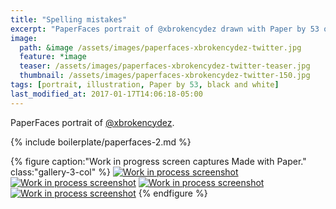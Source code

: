 ```yaml
---
title: "Spelling mistakes"
excerpt: "PaperFaces portrait of @xbrokencydez drawn with Paper by 53 on an iPad."
image: 
  path: &image /assets/images/paperfaces-xbrokencydez-twitter.jpg 
  feature: *image
  teaser: /assets/images/paperfaces-xbrokencydez-twitter-teaser.jpg
  thumbnail: /assets/images/paperfaces-xbrokencydez-twitter-150.jpg
tags: [portrait, illustration, Paper by 53, black and white]
last_modified_at: 2017-01-17T14:06:18-05:00
---
```


PaperFaces portrait of [@xbrokencydez](https://twitter.com/xbrokencydez).

{% include boilerplate/paperfaces-2.md %}

{% figure caption:"Work in progress screen captures Made with Paper." class:"gallery-3-col" %}
[![Work in process screenshot](/assets/images/paperfaces-xbrokencydez-process-1-600.jpg)](/assets/images/paperfaces-xbrokencydez-process-1-lg.jpg)
[![Work in process screenshot](/assets/images/paperfaces-xbrokencydez-process-2-600.jpg)](/assets/images/paperfaces-xbrokencydez-process-2-lg.jpg)
[![Work in process screenshot](/assets/images/paperfaces-xbrokencydez-process-3-600.jpg)](/assets/images/paperfaces-xbrokencydez-process-3-lg.jpg)
[![Work in process screenshot](/assets/images/paperfaces-xbrokencydez-process-4-600.jpg)](/assets/images/paperfaces-xbrokencydez-process-4-lg.jpg)
{% endfigure %}
